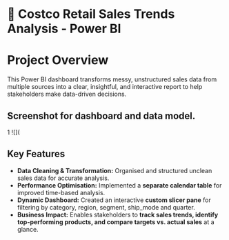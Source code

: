 # 🛒 Costco Retail Sales Trends Analysis - Power BI 

# Project Overview
This Power BI dashboard transforms messy, unstructured sales data from multiple sources into a clear, insightful, and interactive report to help stakeholders make data-driven decisions.

## Screenshot for dashboard and data model.
1[](https://github.com/RashWadhwa/Project-Costco/blob/main/Data%20Modeling%20Diagram.png)
![](
## Key Features
- **Data Cleaning & Transformation:** Organised and structured unclean sales data for accurate analysis.
- **Performance Optimisation:** Implemented a **separate calendar table** for improved time-based analysis.
- **Dynamic Dashboard:** Created an interactive **custom slicer pane** for filtering by category, region, segment, ship_mode and quarter.
- **Business Impact:** Enables stakeholders to **track sales trends, identify top-performing products, and compare targets vs. actual sales** at a glance.
